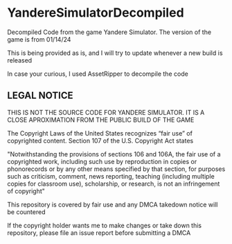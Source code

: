 # YandereSimulatorDecompiled

Decompiled Code from the game Yandere Simulator. The version of the game is from 01/14/24

This is being provided as is, and I will try to update whenever a new build is released

In case your curious, I used AssetRipper to decompile the code

## LEGAL NOTICE

THIS IS NOT THE SOURCE CODE FOR YANDERE SIMULATOR. IT IS A CLOSE APROXIMATION FROM THE PUBLIC BUILD OF THE GAME

The Copyright Laws of the United States recognizes “fair use” of copyrighted content. Section 107 of the U.S. Copyright Act states

"Notwithstanding the provisions of sections 106 and 106A, the fair use of a copyrighted work, including such use by reproduction in copies or phonorecords or by any other means specified by that section, for purposes such as criticism, comment, news reporting, teaching (including multiple copies for classroom use), scholarship, or research, is not an infringement of copyright"

This repository is covered by fair use and any DMCA takedown notice will be countered

If the copyright holder wants me to make changes or take down this repository, please file an issue report before submitting a DMCA
